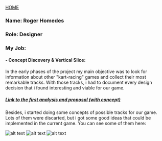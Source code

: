 [HOME](index.md)
### Name: Roger Homedes
### Role: Designer
### My Job:
#### - Concept Discovery & Vertical Slice:
In the early phases of the project my main objective was to look for information about other "kart-racing" games and collect their most remarkable tracks. With those tracks, i had to document every design decision that i found interesting and viable for our game.

##### [Link to the first analysis and proposal (with concept)](https://docs.google.com/document/d/1KWESt4w4Brao5CY0e-7IxbD-YmUMBvV2zlyQ825Itq4/edit)

Besides, i started doing some concepts of possible tracks for our game. Lots of them were discarted, but i got some good ideas that could be implemented in the current game. You can see some of them here: 

![alt text][concept1] ![alt text][concept2] ![alt text][concept3]

[concept1]: http://i.imgur.com/VABjLmY.jpg "Concept 1"
[concept2]: http://i.imgur.com/84o67m3.jpg "Concept 2"
[concept3]: http://i.imgur.com/OcYWVvG.jpg?1 "Concept 3"
